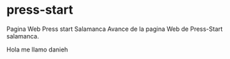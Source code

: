 # press-start
Pagina Web Press start Salamanca
Avance de la pagina Web de Press-Start salamanca.

Hola me llamo danieh